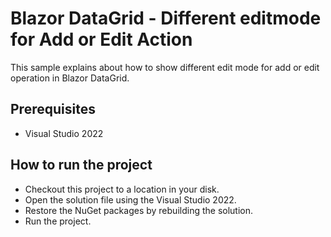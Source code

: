 # Blazor DataGrid - Different editmode for Add or Edit Action

This sample explains about how to show different edit mode for add or edit operation in Blazor DataGrid.

## Prerequisites

* Visual Studio 2022

## How to run the project

* Checkout this project to a location in your disk.
* Open the solution file using the Visual Studio 2022.
* Restore the NuGet packages by rebuilding the solution.
* Run the project.